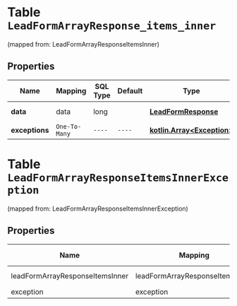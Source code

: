 
# Table `LeadFormArrayResponse_items_inner`
(mapped from: LeadFormArrayResponseItemsInner)

## Properties
Name | Mapping | SQL Type | Default | Type | Description | Notes
---- | ------- | -------- | ------- | ---- | ----------- | -----
**data** | data | long |  | [**LeadFormResponse**](LeadFormResponse.md) |  |  [optional] [foreignkey]
**exceptions** | `One-To-Many` | `----` | `----`  | [**kotlin.Array&lt;Exception&gt;**](Exception.md) |  |  [optional]



# **Table `LeadFormArrayResponseItemsInnerException`**
(mapped from: LeadFormArrayResponseItemsInnerException)

## Properties
Name | Mapping | SQL Type | Default | Type | Description | Notes
---- | ------- | -------- | ------- | ---- | ----------- | -----
leadFormArrayResponseItemsInner | leadFormArrayResponseItemsInner | long | | kotlin.Long | Primary Key | *one*
exception | exception | long | | kotlin.Long | Foreign Key | *many*



